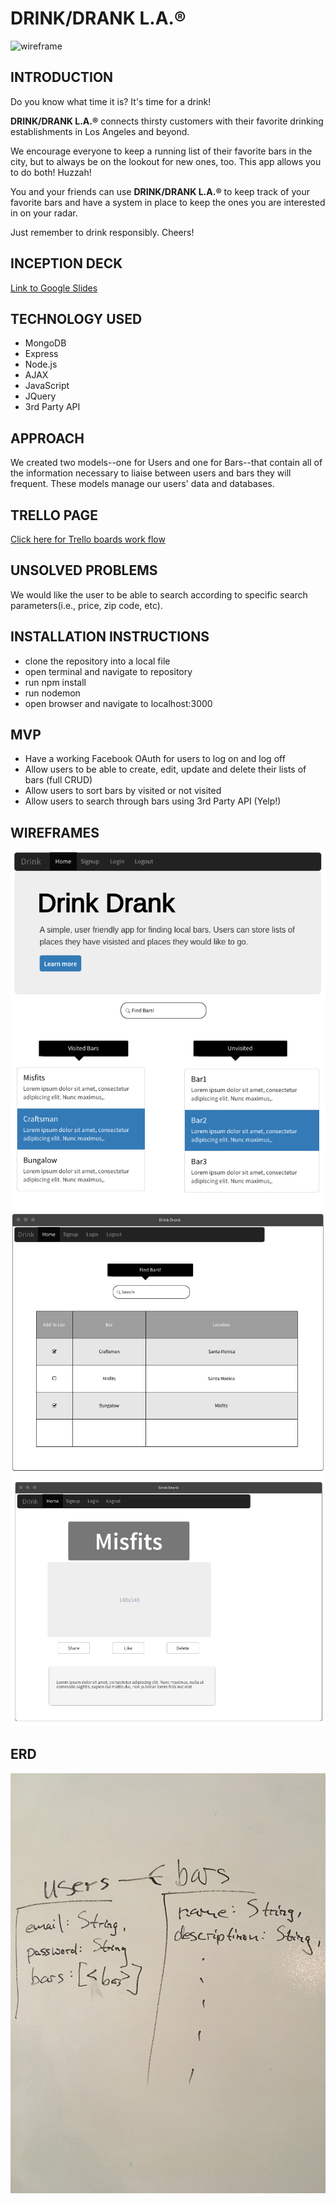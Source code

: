 # DRINK/DRANK L.A.®

![wireframe](http://www.campusghanta.com/wp-content/uploads/2012/01/drink.jpg)

## INTRODUCTION

Do you know what time it is? It's time for a drink!

**DRINK/DRANK L.A.®** connects thirsty customers with their favorite drinking establishments in Los Angeles and beyond.

We encourage everyone to keep a running list of their favorite bars in the city, but to always be on the lookout for new ones, too. This app allows you to do both! Huzzah!

You and your friends can use **DRINK/DRANK L.A.®** to keep track of your favorite bars and have a system in place to keep the ones you are interested in on your radar.

Just remember to drink responsibly. Cheers!

## INCEPTION DECK

[Link to Google Slides](https://docs.google.com/presentation/d/1uxT85MbGpy_QfKzctI9AatGsZRO34L84ZMVZXQwaQFs/edit?usp=sharing)

## TECHNOLOGY USED

* MongoDB
* Express
* Node.js 
* AJAX
* JavaScript
* JQuery
* 3rd Party API


## APPROACH

We created two models--one for Users and one for Bars--that contain all of the information necessary to liaise between users and bars they will frequent. These models manage our users' data and databases.


## TRELLO PAGE

[Click here for Trello boards work flow](https://trello.com/b/4enMQKYM/project-3)

## UNSOLVED PROBLEMS

We would like the user to be able to search according to specific search parameters(i.e., price, zip code, etc).

## INSTALLATION INSTRUCTIONS

* clone the repository into a local file
* open terminal and navigate to repository
* run npm install
* run nodemon
* open browser and navigate to localhost:3000

## MVP

* Have a working Facebook OAuth for users to log on and log off
* Allow users to be able to create, edit, update and delete their lists of bars (full CRUD)
* Allow users to sort bars by visited or not visited
* Allow users to search through bars using 3rd Party API (Yelp!)



## WIREFRAMES
![wireframe1](./public/assets/images/splash.png)
![wireframe2](./public/assets/images/search.png)
![wireframe3](./public/assets/images/info.png)

## ERD
![ERD](./public/assets/images/ERD.jpg)
